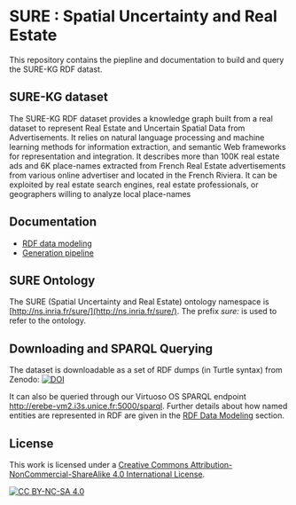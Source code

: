 # SURE : Spatial Uncertainty and Real Estate

This repository contains the piepline and documentation to build and query the SURE-KG RDF datast. 

## SURE-KG dataset

The SURE-KG RDF dataset provides a knowledge graph built from a real dataset to represent Real Estate and Uncertain Spatial Data from Advertisements. It relies on natural language processing and machine learning methods for information extraction, and semantic Web frameworks for representation and integration. It describes more than 100K real estate ads and 6K place-names extracted from French Real Estate advertisements from various online advertiser and located in the French Riviera. It can be exploited by real estate search engines, real estate professionals, or geographers willing to analyze local place-names

## Documentation

- [RDF data modeling](doc/rdf-modeling.md)
- [Generation pipeline](src/pipeline.md)

## SURE Ontology

The SURE (Spatial Uncertainty and Real Estate) ontology namespace is [http://ns.inria.fr/sure/](http://ns.inria.fr/sure/). 
The prefix *sure:* is used to refer to the ontology.

## Downloading and SPARQL Querying

The dataset is downloadable as a set of RDF dumps (in Turtle syntax) from Zenodo: [![DOI](https://zenodo.org/badge/DOI/10.5281/zenodo.7885757.svg)](https://doi.org/10.5281/zenodo.7885757)

It can also be queried through our Virtuoso OS SPARQL endpoint http://erebe-vm2.i3s.unice.fr:5000/sparql.
Further details about how named entities are represented in RDF are given in the [RDF Data Modeling](doc/rdf-modeling.md) section.


## License

This work is licensed under a
[Creative Commons Attribution-NonCommercial-ShareAlike 4.0 International License][cc-by-nc-sa].

[![CC BY-NC-SA 4.0][cc-by-nc-sa-image]][cc-by-nc-sa]

[cc-by-nc-sa]: http://creativecommons.org/licenses/by-nc-sa/4.0/
[cc-by-nc-sa-image]: https://licensebuttons.net/l/by-nc-sa/4.0/88x31.png
[cc-by-nc-sa-shield]: https://img.shields.io/badge/License-CC%20BY--NC--SA%204.0-lightgrey.svg
